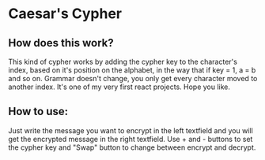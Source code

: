 # Caesar's Cypher

## How does this work?
This kind of cypher works by adding the cypher key to the character's index, based on it's position on the alphabet,
in the way that if key = 1, a = b and so on.
Grammar doesn't change, you only get every character moved to another index.
It's one of my very first react projects. Hope you like.


## How to use:
Just write the message you want to encrypt in the left textfield and you will get the encrypted message in the right textfield. Use + and - buttons to set the cypher key and "Swap" button to change between encrypt and decrypt.




